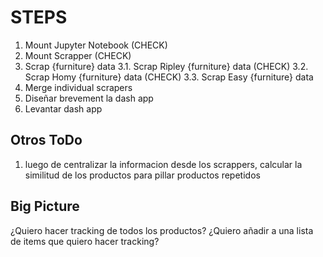 # STEPS
1. Mount Jupyter Notebook (CHECK)
2. Mount Scrapper (CHECK)
3. Scrap {furniture} data
3.1. Scrap Ripley {furniture} data (CHECK)
3.2. Scrap Homy {furniture} data (CHECK)
3.3. Scrap Easy {furniture} data
4. Merge individual scrapers
5. Diseñar brevement la dash app
6. Levantar dash app

## Otros ToDo
1. luego de centralizar la informacion desde los scrappers, calcular la similitud de los productos para pillar productos repetidos

## Big Picture
¿Quiero hacer tracking de todos los productos?
¿Quiero añadir a una lista de items que quiero hacer tracking?